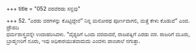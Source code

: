+++
title = "052 ವರವೆರಡು ಸನ್ದವು"

+++
52. “ಎರಡು ವರಗಳನ್ನು ಕೊಟ್ಟಿದ್ದೇನೆ” ನಿನ್ನ ಮನೋರಥ ಪೂರ್ಣವಾಗಲಿ, ಮತ್ತೆ ಕೇಳು ಕೊಡುವೆ” ಎಂದ. ದ್ರೌಪದಿ   
ಧರ್ಮಶಾಸ್ತ್ರವನ್ನೇ ಉದಾಹರಿಸಿದಳು. “ವೈಶ್ಯರಿಗೆ ಒಂದು ವರವಾದರೆ, ರಾಜಪತ್ನಿಗೆ ಎರಡು ವರ. ರಾಜರಿಗೆ ಮೂರು, ಬ್ರಾಹ್ಮಣರಿಗೆ ನೂರು, ಇವು ಅಧಿಕಾರಯುತವಾದುದು ಎಂದಳು ಪಾಂಚಾಲೆ ನಗುತ್ತಾ.